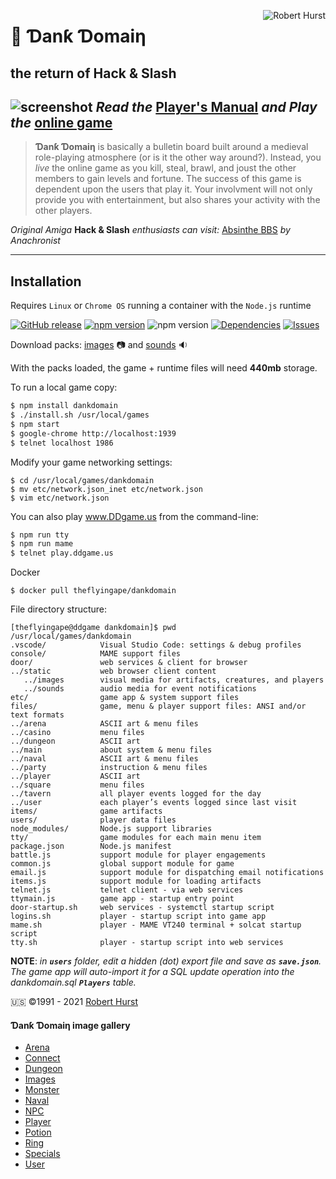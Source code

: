 <a href="https://robert.hurst-ri.us"><img src="https://avatars.githubusercontent.com/theflyingape" title="Robert Hurst" align="right"></a>

# 👑 Ɗanƙ Ɗomaiƞ

## the return of Hack &amp; Slash

![screenshot](https://raw.githubusercontent.com/theflyingape/dankdomain/master/build/door/static/assets/title.jpg "Can you defeat the Demogorgon?")
***Read*** *the* [Player's Manual](https://www.ddgame.us) *and* ***Play*** *the* [online game](https://play.ddgame.us)
---
>**Ɗanƙ Ɗomaiƞ** is basically a bulletin board built around a medieval role-playing atmosphere (or is it the other way around?). Instead, you _live_ the online game as you kill, steal, brawl, and joust the other members to gain levels and fortune. The success of this game is dependent upon the users that play it. Your involvment will not only provide you with entertainment, but also shares your activity with the other players.

*Original Amiga* **Hack & Slash** *enthusiasts can visit:*  [Absinthe BBS](https://www.telnetbbsguide.com/bbs/absinthe-bbs/) *by Anachronist*

---

## Installation
Requires `Linux` or `Chrome OS` running a container with the `Node.js` runtime

[![GitHub release](https://img.shields.io/github/release/theflyingape/dankdomain.svg)](https://github.com/theflyingape/dankdomain/releases) [![npm version](https://badge.fury.io/js/dankdomain.svg)](https://www.npmjs.com/package/dankdomain) ![npm version](https://img.shields.io/node/v/dankdomain) [![Dependencies](https://img.shields.io/david/theflyingape/dankdomain.svg)](https://david-dm.org/theflyingape/dankdomain) [![Issues](http://img.shields.io/github/issues/theflyingape/dankdomain.svg)](https://github.com/theflyingape/dankdomain/issues)

Download packs: [images](https://drive.google.com/open?id=1jjLPtGf_zld416pxytZfbfCHREZTghkW) 📷 and [sounds](https://drive.google.com/open?id=1UvqQJbN61VbWVduONXgo1gm9yvGI0Qp8) 🔉

With the packs loaded, the game + runtime files will need **440mb** storage.

To run a local game copy:
```bash
$ npm install dankdomain
$ ./install.sh /usr/local/games
$ npm start
$ google-chrome http://localhost:1939
$ telnet localhost 1986
```
Modify your game networking settings:
```
$ cd /usr/local/games/dankdomain
$ mv etc/network.json_inet etc/network.json
$ vim etc/network.json
```
You can also play www.DDgame.us from the command-line:
```bash
$ npm run tty
$ npm run mame
$ telnet play.ddgame.us
```
Docker
```
$ docker pull theflyingape/dankdomain
```
File directory structure:
```linux
[theflyingape@ddgame dankdomain]$ pwd
/usr/local/games/dankdomain
.vscode/            Visual Studio Code: settings & debug profiles
console/            MAME support files
door/               web services & client for browser
../static           web browser client content
   ../images        visual media for artifacts, creatures, and players
   ../sounds        audio media for event notifications
etc/                game app & system support files
files/              game, menu & player support files: ANSI and/or text formats
../arena            ASCII art & menu files
../casino           menu files
../dungeon          ASCII art
../main             about system & menu files
../naval            ASCII art & menu files
../party            instruction & menu files
../player           ASCII art
../square           menu files
../tavern           all player events logged for the day
../user             each player’s events logged since last visit
items/              game artifacts
users/              player data files
node_modules/       Node.js support libraries
tty/                game modules for each main menu item
package.json        Node.js manifest
battle.js           support module for player engagements
common.js           global support module for game
email.js            support module for dispatching email notifications
items.js            support module for loading artifacts
telnet.js           telnet client - via web services
ttymain.js          game app - startup entry point
door-startup.sh     web services - systemctl startup script
logins.sh           player - startup script into game app
mame.sh             player - MAME VT240 terminal + solcat startup script
tty.sh              player - startup script into web services
```
**NOTE**: *in **`users`** folder, edit a hidden (dot) export file and save as **`save.json`**. The game app will auto-import it for a SQL update operation into the dankdomain.sql **`Players`** table.*

 🇺🇸 ©️1991 - 2021 [Robert Hurst](https://www.linkedin.com/in/roberthurstrius/)

#### Ɗanƙ Ɗomaiƞ image gallery

+ [Arena](https://photos.app.goo.gl/sZS7xx6rpyoG4CYBA)
+ [Connect](https://photos.app.goo.gl/AeZZXrC8VKnMFuqj8)
+ [Dungeon](https://photos.app.goo.gl/XfQTJ2NrKdVWJext9)
+ [Images](https://photos.app.goo.gl/wXpBUtrY2L64SrEH6)
+ [Monster](https://photos.app.goo.gl/rTRm8xDbF2wGJDFZ7)
+ [Naval](https://photos.app.goo.gl/w6v8Zk4GVBc3CbAA6)
+ [NPC](https://photos.app.goo.gl/T4QQT87U1eZK6EHk8)
+ [Player](https://photos.app.goo.gl/BCEAJjynqHZKxpaX9)
+ [Potion](https://photos.app.goo.gl/Gj9HYSXQUDGVcviJ7)
+ [Ring](https://photos.app.goo.gl/SWQDdytqjdXNfT4m7)
+ [Specials](https://photos.app.goo.gl/Dn2g2BtdwtKSbudu7)
+ [User](https://photos.app.goo.gl/hfTJ8EstLPSp4Kry6)
